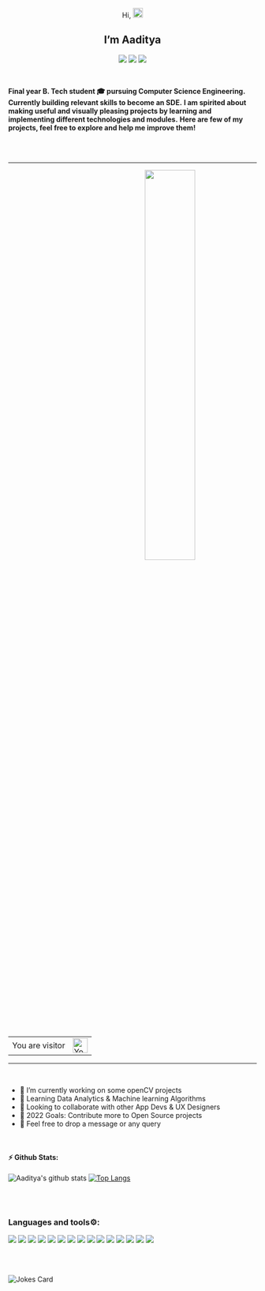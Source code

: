 <p align="center" >Hi, <img src="https://github.com/iamshubhamg/iamshubhamg/blob/master/Assests/Hi.gif" width="20px"></p>
<h2 align="center">I’m Aaditya</h2>
<p align="center">
  
  <p align="center">
  <a href="https://www.linkedin.com/in/aadityeahh/" target="_blank"><img src="https://img.shields.io/badge/Linkedin-%230077B5.svg?&style=for-the-badge&logo=Linkedin&logoColor=white" /></a>
  <a href="mailto:aaditya.j@icloud.com" target="_blank"><img src="https://img.shields.io/badge/Gmail-c14438.svg?&style=for-the-badge&logo=Gmail&logoColor=white" /></a>
  <a href="https://www.instagram.com/_aadityeah_/" target="_blank"><img src="https://img.shields.io/badge/instagram-595858.svg?&style=for-the-badge&logo=instagram&logoColor=white"></a>
  <!--  <a href="https://twitter.com/--------" target="_blank"><img src="https://img.shields.io/badge/twitter-%231DA1F2.svg?&style=for-the-badge&logo=twitter&logoColor=white"/></a>   -->
</p>
  
</p>
</br>


**Final year B. Tech student 🎓 pursuing Computer Science Engineering.**
**Currently building relevant skills to become an SDE.**
**I am spirited about making useful and visually pleasing projects by learning and implementing different technologies and modules.**
**Here are few of my projects, feel free to explore and help me improve them!**

<br></br>

<hr>
<table>
  <tr>
    <td>You are visitor</td>
    <td><img src="https://profile-counter.glitch.me/aadityeahh/count.svg" alt="You are vistor number: " height="30" /></td>
    <img src="https://media.giphy.com/media/qgQUggAC3Pfv687qPC/giphy.gif" align="right"  width="45%"/>
    
  </tr>
</table>
<hr>
<br>

- 🌱 I’m currently working on some openCV projects
- 🤔 Learning Data Analytics & Machine learning Algorithms
- 👯 Looking to collaborate with other App Devs & UX Designers
- 🥅 2022 Goals: Contribute more to Open Source projects
- 💬 Feel free to drop a message or any query
<br>

 #### :zap: Github Stats:
 ![Aaditya's github stats](https://github-readme-stats.vercel.app/api?username=aadityeahh&show_icons=true&theme=tokyonight)     [![Top Langs](https://github-readme-stats.vercel.app/api/top-langs/?username=aadityeahh&layout=compact&theme=tokyonight)](https://github.com/aadityeahh)

<br></br>

### Languages and tools⚙:
![](https://img.shields.io/badge/JAVA-informational?style=flat-square&logo=java&logoColor=2c5aa6&color=ffffff)
![](https://img.shields.io/badge/C-informational?style=flat-square&logo=c&logoColor=white&color=0077b6)
![](https://img.shields.io/badge/C++-informational?style=flat-square&logo=c%2B%2B&logoColor=white&color=023e8a)
![](https://img.shields.io/badge/Kotlin-informational?style=flat-square&logo=kotlin&logoColor=c81eb8&color=000000)
![](https://img.shields.io/badge/Python-informational?style=flat-square&logo=python&logoColor=yellow&color=01497c)
![](https://img.shields.io/badge/Android-informational?style=flat-square&logo=android&logoColor=white&color=73bb56)
![](https://img.shields.io/badge/HTML5-informational?style=flat-square&logo=html5&logoColor=white&color=red)
![](https://img.shields.io/badge/CSS3-informational?style=flat-square&logo=css3&logoColor=white&color=219ebc)
![](https://img.shields.io/badge/JavaScript-informational?style=flat-square&logo=javascript&logoColor=yellow&color=343a40)
![](https://img.shields.io/badge/Bootstrap-informational?style=flat-square&logo=bootstrap&logoColor=white&color=9d4edd)
![](https://img.shields.io/badge/SQL-informational?style=flat-square&logo=sqlite&logoColor=blue&color=faa307)
![](https://img.shields.io/badge/Git-informational?style=flat-square&logo=git&logoColor=white&color=red)
![](https://img.shields.io/badge/Figma-informational?style=flat-square&logo=figma&logoColor=white&color=7b2cbf)
![](https://img.shields.io/badge/AdobeXD-informational?style=flat-square&logo=adobexd&logoColor=f75eee&color=450135)
![](https://img.shields.io/badge/Ubuntu-informational?style=flat-square&logo=ubuntu&logoColor=white&color=f48c06)

<br></br>

<!--
### Connect with me! 🚀:  
[![Linkedin Badge](https://img.shields.io/badge/-LinkedIn-blue?style=flat-square&logo=Linkedin&logoColor=white&link=https://www.linkedin.com/in/aadityeahh/)](https://www.linkedin.com/in/aadityeahh)
[![MAIL Badge](https://img.shields.io/badge/-Gmail-c14438?style=flat-square&logo=Gmail&logoColor=white&link=mailto:aaditya.j@icloud.com)](mailto:aaditya.j@icloud.com)

<br></br>

-->

![Jokes Card](https://readme-jokes.vercel.app/api)


<br></br>


